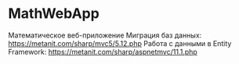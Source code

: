 # MathWebApp
Математическое веб-приложение
Миграция баз данных: https://metanit.com/sharp/mvc5/5.12.php
Работа с данными в Entity Framework: https://metanit.com/sharp/aspnetmvc/11.1.php